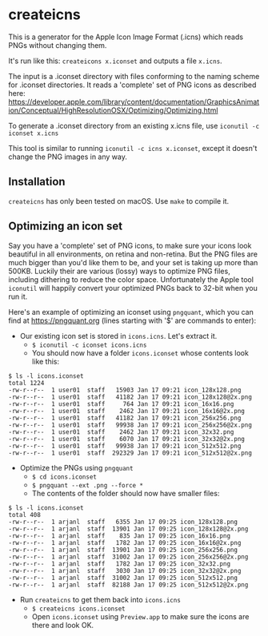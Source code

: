 # createicns

This is a generator for the Apple Icon Image Format (.icns) which reads PNGs
without changing them.

It's run like this: `createicons x.iconset` and outputs a file `x.icns`.

The input is a .iconset directory with files conforming to the naming scheme
for .iconset directories. It reads a 'complete' set of PNG icons as described
here:
<https://developer.apple.com/library/content/documentation/GraphicsAnimation/Conceptual/HighResolutionOSX/Optimizing/Optimizing.html>

To generate a .iconset directory from an existing x.icns file, use
`iconutil -c iconset x.icns`

This tool is similar to running `iconutil -c icns x.iconset`, except it
doesn't change the PNG images in any way.

## Installation

`createicns` has only been tested on macOS. Use `make` to compile it.

## Optimizing an icon set

Say you have a 'complete' set of PNG icons, to make sure your icons look
beautiful in all environments, on retina and non-retina. But the PNG files
are much bigger than you'd like them to be, and your set is taking up
more than 500KB. Luckily their are various (lossy) ways to optimize PNG
files, including dithering to reduce the color space. Unfortunately the
Apple tool `iconutil` will happily convert your optimized PNGs back to
32-bit when you run it.

Here's an example of optimizing an iconset using `pngquant`, which you
can find at <https://pngquant.org> (lines starting with '$' are commands
to enter):

* Our existing icon set is stored in `icons.icns`. Let's extract it.
  * `$ iconutil -c iconset icons.icns`
  * You should now have a folder `icons.iconset` whose contents look like this:
```
$ ls -l icons.iconset
total 1224
-rw-r--r--  1 user01  staff   15903 Jan 17 09:21 icon_128x128.png
-rw-r--r--  1 user01  staff   41182 Jan 17 09:21 icon_128x128@2x.png
-rw-r--r--  1 user01  staff     764 Jan 17 09:21 icon_16x16.png
-rw-r--r--  1 user01  staff    2462 Jan 17 09:21 icon_16x16@2x.png
-rw-r--r--  1 user01  staff   41182 Jan 17 09:21 icon_256x256.png
-rw-r--r--  1 user01  staff   99938 Jan 17 09:21 icon_256x256@2x.png
-rw-r--r--  1 user01  staff    2462 Jan 17 09:21 icon_32x32.png
-rw-r--r--  1 user01  staff    6070 Jan 17 09:21 icon_32x32@2x.png
-rw-r--r--  1 user01  staff   99938 Jan 17 09:21 icon_512x512.png
-rw-r--r--  1 user01  staff  292329 Jan 17 09:21 icon_512x512@2x.png
```
* Optimize the PNGs using `pngquant`
  * `$ cd icons.iconset`
  * `$ pngquant --ext .png --force *`
  * The contents of the folder should now have smaller files:
```
$ ls -l icons.iconset
total 408
-rw-r--r--  1 arjanl  staff   6355 Jan 17 09:25 icon_128x128.png
-rw-r--r--  1 arjanl  staff  13901 Jan 17 09:25 icon_128x128@2x.png
-rw-r--r--  1 arjanl  staff    835 Jan 17 09:25 icon_16x16.png
-rw-r--r--  1 arjanl  staff   1782 Jan 17 09:25 icon_16x16@2x.png
-rw-r--r--  1 arjanl  staff  13901 Jan 17 09:25 icon_256x256.png
-rw-r--r--  1 arjanl  staff  31002 Jan 17 09:25 icon_256x256@2x.png
-rw-r--r--  1 arjanl  staff   1782 Jan 17 09:25 icon_32x32.png
-rw-r--r--  1 arjanl  staff   3030 Jan 17 09:25 icon_32x32@2x.png
-rw-r--r--  1 arjanl  staff  31002 Jan 17 09:25 icon_512x512.png
-rw-r--r--  1 arjanl  staff  82188 Jan 17 09:25 icon_512x512@2x.png
```
* Run `createicns` to get them back into `icons.icns`
   * `$ createicns icons.iconset`
   * Open `icons.iconset` using `Preview.app` to make sure the icons are
     there and look OK.
